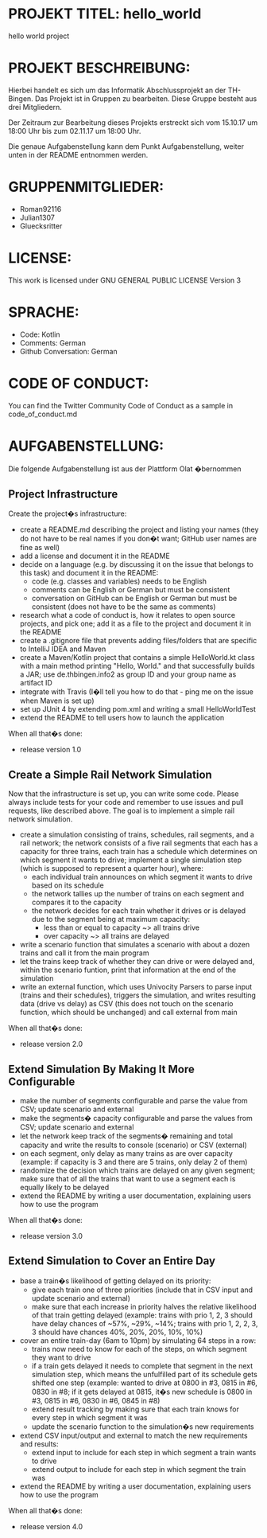 # PROJEKT TITEL: hello_world
hello world project

# PROJEKT BESCHREIBUNG:
Hierbei handelt es sich um das Informatik Abschlussprojekt an der TH-Bingen. 
Das Projekt ist in Gruppen zu bearbeiten. Diese Gruppe besteht aus drei Mitgliedern. 

Der Zeitraum zur Bearbeitung dieses Projekts erstreckt sich vom 15.10.17 um 18:00 Uhr bis zum 02.11.17 um 18:00 Uhr. 

Die genaue Aufgabenstellung kann dem Punkt Aufgabenstellung, weiter unten in der README entnommen werden.

# GRUPPENMITGLIEDER:
- Roman92116
- Julian1307 
- Gluecksritter

# LICENSE:
This work is licensed under GNU GENERAL PUBLIC LICENSE Version 3

# SPRACHE:
- Code: Kotlin
- Comments: German
- Github Conversation: German

# CODE OF CONDUCT:
You can find the Twitter Community Code of Conduct as a sample in code_of_conduct.md

# AUFGABENSTELLUNG:
Die folgende Aufgabenstellung ist aus der Plattform Olat �bernommen

## Project Infrastructure
Create the project�s infrastructure:

* create a README.md describing the project and listing your names (they do not have to be
  real names if you don�t want; GitHub user names are fine as well)
* add a license and document it in the README
* decide on a language (e.g. by discussing it on the issue that belongs to this task) and document it in the README:
    * code (e.g. classes and variables) needs to be English
    * comments can be English or German but must be consistent
    * conversation on GitHub can be English or German but must be consistent (does not have to be the same as comments)
* research what a code of conduct is, how it relates to open source projects, and pick one; add
  it as a file to the project and document it in the README
* create a .gitignore file that prevents adding files/folders that are specific to IntelliJ
  IDEA and Maven
* create a Maven/Kotlin project that contains a simple HelloWorld.kt class with a main
  method printing "Hello, World." and that successfully builds a JAR; use
  de.thbingen.info2 as group ID and your group name as artifact ID
* integrate with Travis (I�ll tell you how to do that - ping me on the issue when Maven is set
  up)
* set up JUnit 4 by extending pom.xml and writing a small HelloWorldTest
* extend the README to tell users how to launch the application

When all that�s done:

* release version 1.0

## Create a Simple Rail Network Simulation

Now that the infrastructure is set up, you can write some code. Please always include tests for your
code and remember to use issues and pull requests, like described above. The goal is to implement a
simple rail network simulation.

* create a simulation consisting of trains, schedules, rail segments, and a rail network; the
  network consists of a five rail segments that each has a capacity for three trains, each train
  has a schedule which determines on which segment it wants to drive; implement a single
  simulation step (which is supposed to represent a quarter hour), where:
    * each individual train announces on which segment it wants to drive based on its
      schedule
    * the network tallies up the number of trains on each segment and compares it to the
      capacity
    * the network decides for each train whether it drives or is delayed due to the segment
      being at maximum capacity:
        * less than or equal to capacity ~> all trains drive
        * over capacity ~> all trains are delayed
* write a scenario function that simulates a scenario with about a dozen trains and call it 
  from the main program
* let the trains keep track of whether they can drive or were delayed and, within the 
  scenario funtion, print that information at the end of the simulation
* write an external function, which uses Univocity Parsers to parse input (trains and their
 schedules), triggers the simulation, and writes resulting data (drive vs delay) as CSV (this 
 does not touch on the scenario function, which should be unchanged) and call
 external from main

When all that�s done:

* release version 2.0

## Extend Simulation By Making It More Configurable

* make the number of segments configurable and parse the value from CSV; 
  update scenario and external
* make the segments� capacity configurable and parse the values from CSV; 
  update scenario and external
* let the network keep track of the segments� remaining and total capacity and write the results 
  to console (scenario) or CSV (external)
* on each segment, only delay as many trains as are over capacity (example: if capacity is 3 
  and there are 5 trains, only delay 2 of them)
* randomize the decision which trains are delayed on any given segment; make sure that of all 
  the trains that want to use a segment each is equally likely to be delayed
* extend the README by writing a user documentation, explaining users how to use the 
  program

When all that�s done:

* release version 3.0

## Extend Simulation to Cover an Entire Day

* base a train�s likelihood of getting delayed on its priority:
    * give each train one of three priorities (include that in CSV input and 
      update scenario and external)
    * make sure that each increase in priority halves the relative likelihood of that train 
      getting delayed (example: trains with prio 1, 2, 3 should have delay chances of 
      ~57%, ~29%, ~14%; trains with prio 1, 2, 2, 3, 3 should have chances 40%, 20%, 
      20%, 10%, 10%)
* cover an entire train-day (6am to 10pm) by simulating 64 steps in a row:
    * trains now need to know for each of the steps, on which segment they want to drive
    * if a train gets delayed it needs to complete that segment in the next simulation step, 
      which means the unfulfilled part of its schedule gets shifted one step (example: 
      wanted to drive at 0800 in #3, 0815 in #6, 0830 in #8; if it gets delayed at 0815, it�s 
      new schedule is 0800 in #3, 0815 in #6, 0830 in #6, 0845 in #8)
    * extend result tracking by making sure that each train knows for every step in which segment it was
    * update the scenario function to the simulation�s new requirements
* extend CSV input/output and external to match the new requirements and results:
    * extend input to include for each step in which segment a train wants to drive
    * extend output to include for each step in which segment the train was
* extend the README by writing a user documentation, explaining users how to use the 
  program

When all that�s done:

* release version 4.0
